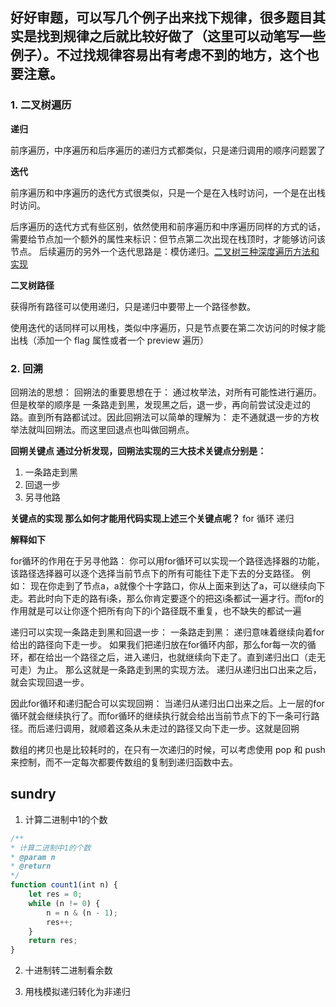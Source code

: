 ## 好好审题，可以写几个例子出来找下规律，很多题目其实是找到规律之后就比较好做了（这里可以动笔写一些例子）。不过找规律容易出有考虑不到的地方，这个也要注意。

### 1. 二叉树遍历

**递归**

前序遍历，中序遍历和后序遍历的递归方式都类似，只是递归调用的顺序问题罢了

**迭代**

前序遍历和中序遍历的迭代方式很类似，只是一个是在入栈时访问，一个是在出栈时访问。

后序遍历的迭代方式有些区别，依然使用和前序遍历和中序遍历同样的方式的话，需要给节点加一个额外的属性来标识：但节点第二次出现在栈顶时，才能够访问该节点。
后续遍历的另外一个迭代思路是：模仿递归。[二叉树三种深度遍历方法和实现](https://www.cnblogs.com/sinlyfly/p/11196433.html)

**二叉树路径**

获得所有路径可以使用递归，只是递归中要带上一个路径参数。

使用迭代的话同样可以用栈，类似中序遍历，只是节点要在第二次访问的时候才能出栈（添加一个 flag 属性或者一个 preview 遍历）

### 2. 回溯
回朔法的思想： 回朔法的重要思想在于： 通过枚举法，对所有可能性进行遍历。 但是枚举的顺序是 一条路走到黑，发现黑之后，退一步，再向前尝试没走过的路。直到所有路都试过。因此回朔法可以简单的理解为： 走不通就退一步的方枚举法就叫回朔法。而这里回退点也叫做回朔点。

**回朔关键点 通过分析发现，回朔法实现的三大技术关键点分别是：**
1. 一条路走到黑
2. 回退一步
3. 另寻他路

**关键点的实现 那么如何才能用代码实现上述三个关键点呢？**
for 循环
递归

**解释如下**

for循环的作用在于另寻他路： 你可以用for循环可以实现一个路径选择器的功能，该路径选择器可以逐个选择当前节点下的所有可能往下走下去的分支路径。 例如： 现在你走到了节点a，a就像个十字路口，你从上面来到达了a，可以继续向下走。若此时向下走的路有i条，那么你肯定要逐个的把这i条都试一遍才行。而for的作用就是可以让你逐个把所有向下的i个路径既不重复，也不缺失的都试一遍

递归可以实现一条路走到黑和回退一步： 一条路走到黑： 递归意味着继续向着for给出的路径向下走一步。 如果我们把递归放在for循环内部，那么for每一次的循环，都在给出一个路径之后，进入递归，也就继续向下走了。直到递归出口（走无可走）为止。 那么这就是一条路走到黑的实现方法。 递归从递归出口出来之后，就会实现回退一步。

因此for循环和递归配合可以实现回朔： 当递归从递归出口出来之后。上一层的for循环就会继续执行了。而for循环的继续执行就会给出当前节点下的下一条可行路径。而后递归调用，就顺着这条从未走过的路径又向下走一步。这就是回朔

数组的拷贝也是比较耗时的，在只有一次递归的时候，可以考虑使用 pop 和 push 来控制，而不一定每次都要传数组的复制到递归函数中去。

## sundry
1.  计算二进制中1的个数

``` js
/**
* 计算二进制中1的个数
* @param n
* @return
*/
function count1(int n) {
    let res = 0;
    while (n != 0) {
        n = n & (n - 1);
        res++;
    }
    return res;
}
```

2. 十进制转二进制看余数

3. 用栈模拟递归转化为非递归
